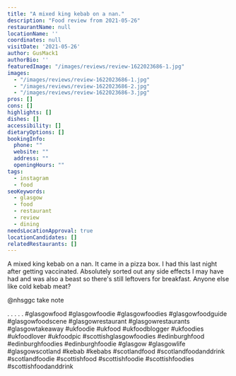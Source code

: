 ```yaml
---
title: "A mixed king kebab on a nan."
description: "Food review from 2021-05-26"
restaurantName: null
locationName: ''
coordinates: null
visitDate: '2021-05-26'
author: GusMack1
authorBio: ''
featuredImage: "/images/reviews/review-1622023686-1.jpg"
images:
  - "/images/reviews/review-1622023686-1.jpg"
  - "/images/reviews/review-1622023686-2.jpg"
  - "/images/reviews/review-1622023686-3.jpg"
pros: []
cons: []
highlights: []
dishes: []
accessibility: []
dietaryOptions: []
bookingInfo:
  phone: ""
  website: ""
  address: ""
  openingHours: ""
tags:
  - instagram
  - food
seoKeywords:
  - glasgow
  - food
  - restaurant
  - review
  - dining
needsLocationApproval: true
locationCandidates: []
relatedRestaurants: []
---
```


A mixed king kebab on a nan. It came in a pizza box. I had this last night after getting vaccinated. Absolutely sorted out any side effects I may have had and was also a beast so there's still leftovers for breakfast. Anyone else like cold kebab meat?

@nhsggc take note

.
.
.
.
.
#glasgowfood #glasgowfoodie #glasgowfoodies #glasgowfoodguide #glasgowfoodscene #glasgowrestaurant #glasgowrestaurants #glasgowtakeaway #ukfoodie #ukfood #ukfoodblogger #ukfoodies #ukfoodlover #ukfoodpic #scottishglasgowfoodies #edinburghfood #edinburghfoodies #edinburghfoodie #glasgow #glasgowlife #glasgowscotland #kebab #kebabs #scotlandfood #scotlandfoodanddrink #scotlandfoodie #scottishfood #scottishfoodie #scottishfoodies #scottishfoodanddrink
